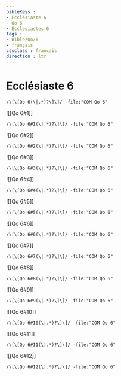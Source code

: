 ```yaml
---
bibleKeys : 
- Ecclésiaste 6
- Qo 6
- Ecclesiastes 6
tags : 
- Bible/Qo/6
- français
cssclass : français
direction : ltr
---
```


# Ecclésiaste 6

```query
/\[\[Qo 6(\|.*)?\]\]/ -file:"COM Qo 6"
```



![[Qo 6#1]]

```query
/\[\[Qo 6#1(\|.*)?\]\]/ -file:"COM Qo 6"
```

![[Qo 6#2]]

```query
/\[\[Qo 6#2(\|.*)?\]\]/ -file:"COM Qo 6"
```

![[Qo 6#3]]

```query
/\[\[Qo 6#3(\|.*)?\]\]/ -file:"COM Qo 6"
```

![[Qo 6#4]]

```query
/\[\[Qo 6#4(\|.*)?\]\]/ -file:"COM Qo 6"
```

![[Qo 6#5]]

```query
/\[\[Qo 6#5(\|.*)?\]\]/ -file:"COM Qo 6"
```

![[Qo 6#6]]

```query
/\[\[Qo 6#6(\|.*)?\]\]/ -file:"COM Qo 6"
```

![[Qo 6#7]]

```query
/\[\[Qo 6#7(\|.*)?\]\]/ -file:"COM Qo 6"
```

![[Qo 6#8]]

```query
/\[\[Qo 6#8(\|.*)?\]\]/ -file:"COM Qo 6"
```

![[Qo 6#9]]

```query
/\[\[Qo 6#9(\|.*)?\]\]/ -file:"COM Qo 6"
```

![[Qo 6#10]]

```query
/\[\[Qo 6#10(\|.*)?\]\]/ -file:"COM Qo 6"
```

![[Qo 6#11]]

```query
/\[\[Qo 6#11(\|.*)?\]\]/ -file:"COM Qo 6"
```

![[Qo 6#12]]

```query
/\[\[Qo 6#12(\|.*)?\]\]/ -file:"COM Qo 6"
```

